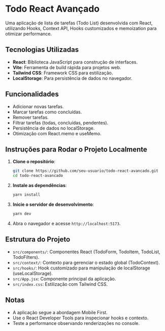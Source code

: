 # Todo React Avançado

   Uma aplicação de lista de tarefas (Todo List) desenvolvida com React, utilizando Hooks, Context API, Hooks customizados e memoization para otimizar performance.

   ## Tecnologias Utilizadas
   - **React**: Biblioteca JavaScript para construção de interfaces.
   - **Vite**: Ferramenta de build rápida para projetos web.
   - **Tailwind CSS**: Framework CSS para estilização.
   - **LocalStorage**: Para persistência de dados no navegador.

   ## Funcionalidades
   - Adicionar novas tarefas.
   - Marcar tarefas como concluídas.
   - Remover tarefas.
   - Filtrar tarefas (todas, concluídas, pendentes).
   - Persistência de dados no localStorage.
   - Otimização com React.memo e useMemo.

   ## Instruções para Rodar o Projeto Localmente

   1. **Clone o repositório**:
      ```bash
      git clone https://github.com/seu-usuario/todo-react-avancado.git
      cd todo-react-avancado
      ```

   2. **Instale as dependências**:
      ```bash
      yarn install
      ```

   3. **Inicie o servidor de desenvolvimento**:
      ```bash
      yarn dev
      ```

   4. Abra o navegador e acesse `http://localhost:5173`.

   ## Estrutura do Projeto
   - `src/components/`: Componentes React (TodoForm, TodoItem, TodoList, TodoFilters).
   - `src/context/`: Contexto para gerenciar o estado global (TodoContext).
   - `src/hooks/`: Hook customizado para manipulação de localStorage (useLocalStorage).
   - `src/App.jsx`: Componente principal da aplicação.
   - `src/index.css`: Estilização com Tailwind CSS.

   ## Notas
   - A aplicação segue a abordagem Mobile First.
   - Use o React Developer Tools para inspecionar hooks e contexto.
   - Teste a performance observando renderizações no console.